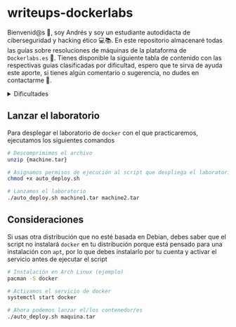 # writeups-dockerlabs


Bienvenid@s 👋, soy Andrés y soy un estudiante autodidacta de ciberseguridad y hacking ético 💻📚. En este repositorio almacenaré todas las guías sobre resoluciones de máquinas de la plataforma de `Dockerlabs.es` 🐳. Tienes disponible la siguiente tabla de contenido con las respectivas guías clasificadas por dificultad, espero que te sirva de ayuda este aporte, si tienes algún comentario o sugerencia, no dudes en contactarme 💪. 

<details>
  <summary>Dificultades</summary>
  <ol>
    <li>
      <a href="machines/Easy">Fácil</a>
      <ul>
        <li><a href="machines/Easy/Aguademayo - Easy.md">Aguademayo</a></li>
      </ul>
    </li>
    <li>
      <a href="machines/Medium">Medio</a>
      <ul>
        <li><a href="#stranger">Stranger</a></li>
        <li><a href="machines/Meduim/Little Pivoting - Medium.md">Little Pivoting</a></li>
      </ul>
    </li>
    <li>
      <a href="machines/Hard">Difícil</a>
      <ul>
        <li><a href="#prerequisites">a</a></li>
      </ul>
    </li>
    
  </ol>
</details>

## Lanzar el laboratorio

Para desplegar el laboratorio de `docker` con el que practicaremos, ejecutamos los siguientes comandos

~~~ bash
# Descomprimimos el archivo
unzip {machine.tar}

# Asignamos permisos de ejecución al script que despliega el laboratorio
chmod +x auto_deploy.sh

# Lanzamos el laboratorio
./auto_deploy.sh machine1.tar machine2.tar
~~~

## Consideraciones

Si usas otra distribución que no esté basada en Debian, debes saber que el script no instalará `docker` en tu distribución porque está pensado para una instalación con `apt`, por lo que debes instalarlo por tu cuenta y activar el servicio antes de ejecutar el script

~~~ bash
# Instalación en Arch Linux (ejemplo)
pacman -S docker

# Activamos el servicio de docker
systemctl start docker

# Ahora podemos lanzar el/los contenedor/es
./auto_deploy.sh maquina.tar
~~~

